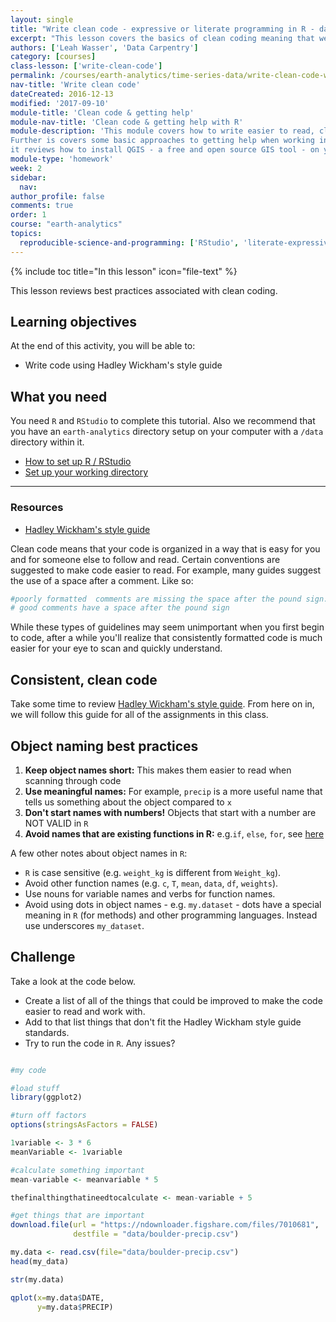 ```yaml
---
layout: single
title: "Write clean code - expressive or literate programming in R - data science for scientists 101"
excerpt: "This lesson covers the basics of clean coding meaning that we ensure that the code that we write is easy for someone else to understand. We will briefly cover style guides, consistent spacing, literate object naming best practices. "
authors: ['Leah Wasser', 'Data Carpentry']
category: [courses]
class-lesson: ['write-clean-code']
permalink: /courses/earth-analytics/time-series-data/write-clean-code-with-r/
nav-title: 'Write clean code'
dateCreated: 2016-12-13
modified: '2017-09-10'
module-title: 'Clean code & getting help'
module-nav-title: 'Clean code & getting help with R'
module-description: 'This module covers how to write easier to read, clean code.
Further is covers some basic approaches to getting help when working in R. Finally
it reviews how to install QGIS - a free and open source GIS tool - on your computer.'
module-type: 'homework'
week: 2
sidebar:
  nav:
author_profile: false
comments: true
order: 1
course: "earth-analytics"
topics:
  reproducible-science-and-programming: ['RStudio', 'literate-expressive-programming']
---
```


{% include toc title="In this lesson" icon="file-text" %}

This lesson reviews best practices associated with clean coding.

<div class='notice--success' markdown="1">

## <i class="fa fa-graduation-cap" aria-hidden="true"></i> Learning objectives
At the end of this activity, you will be able to:

* Write code using Hadley Wickham's style guide

## <i class="fa fa-check-square-o fa-2" aria-hidden="true"></i> What you need

You need `R` and `RStudio` to complete this tutorial. Also we recommend that you
have an `earth-analytics` directory setup on your computer with a `/data`
directory within it.

* [How to set up R / RStudio](/courses/earth-analytics/document-your-science/setup-r-rstudio/)
* [Set up your working directory](/courses/earth-analytics/document-your-science/setup-working-directory/)

***

### Resources
* <a href="http://adv-r.had.co.nz/Style.html" target="_blank" data-proofer-ignore=''>Hadley Wickham's style guide</a>

</div>


Clean code means that your code is organized in a way that is easy for you and
for someone else to follow and read. Certain conventions are suggested to make code
easier to read. For example, many guides suggest the use of a space after a comment.
Like so:

```r
#poorly formatted  comments are missing the space after the pound sign.
# good comments have a space after the pound sign
```

While these types of guidelines may seem unimportant when you first begin to code,
after a while you'll realize that consistently formatted code is much easier
for your eye to scan and quickly understand.

## Consistent, clean code

Take some time to review <a href="http://adv-r.had.co.nz/Style.html" target="_blank">Hadley Wickham's style guide</a>.
From here on in, we will follow this guide for all of the assignments in this class.

## Object naming best practices

1. **Keep object names short:** This makes them easier to read when scanning through code
2. **Use meaningful names:** For example, `precip` is a more useful name that tells us something about the object compared to `x`
3. **Don't start names with numbers!** Objects that start with a number are NOT VALID in `R`
4. **Avoid names that are existing functions in R:** e.g.`if`, `else`, `for`, see
[here](https://stat.ethz.ch/R-manual/R-devel/library/base/html/Reserved.html)

A few other notes about object names in `R`:

* `R` is case sensitive (e.g. `weight_kg` is different from `Weight_kg`).
* Avoid other function names (e.g. `c`, `T`, `mean`, `data`, `df`, `weights`).
* Use nouns for variable names and verbs for function names.
* Avoid using dots in object names - e.g. `my.dataset` - dots have a special meaning
in `R` (for methods) and other programming languages. Instead use underscores `my_dataset`.


<div class="notice--warning" markdown="1">

## <i class="fa fa-pencil-square-o" aria-hidden="true"></i> Challenge

Take a look at the code below.

* Create a list of all of the things that could be improved to make the code
easier to read and work with.
* Add to that list things that don't fit the Hadley Wickham style guide standards.
* Try to run the code in `R`. Any issues?

<!--
FORMAT Issues:
missing spaces in between comments
comments aren't useful to help me understand what is happening

OBJECT NAMING
- didn't use useful object names that describe the object
- used a number to name a variable
- one very long object name
- used a mixture of underscore and case that will be easy to confuse
- used a . in an object name

-->
</div>


```r

#my code

#load stuff
library(ggplot2)

#turn off factors
options(stringsAsFactors = FALSE)

1variable <- 3 * 6
meanVariable <- 1variable

#calculate something important
mean-variable <- meanvariable * 5

thefinalthingthatineedtocalculate <- mean-variable + 5

#get things that are important
download.file(url = "https://ndownloader.figshare.com/files/7010681",
              destfile = "data/boulder-precip.csv")

my.data <- read.csv(file="data/boulder-precip.csv")
head(my_data)

str(my.data)

qplot(x=my.data$DATE,
      y=my.data$PRECIP)

```
